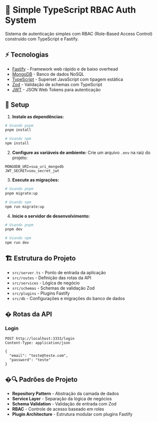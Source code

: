 # 🔐 Simple TypeScript RBAC Auth System

Sistema de autenticação simples com RBAC (Role-Based Access Control) construído com TypeScript e Fastify.

## ⚡ Tecnologias

- [Fastify](https://fastify.io/) - Framework web rápido e de baixo overhead
- [MongoDB](https://www.mongodb.com/) - Banco de dados NoSQL
- [TypeScript](https://www.typescriptlang.org/) - Superset JavaScript com tipagem estática
- [Zod](https://zod.dev/) - Validação de schemas com TypeScript
- [JWT](https://jwt.io/) - JSON Web Tokens para autenticação

## 🚀 Setup

1. **Instale as dependências:**

```bash
# Usando pnpm
pnpm install

# Usando npm
npm install
```

2. **Configure as variáveis de ambiente:**
   Crie um arquivo `.env` na raiz do projeto:

```env
MONGODB_URI=sua_uri_mongodb
JWT_SECRET=seu_secret_jwt
```

3. **Execute as migrações:**

```bash
# Usando pnpm
pnpm migrate:up

# Usando npm
npm run migrate:up
```

4. **Inicie o servidor de desenvolvimento:**

```bash
# Usando pnpm
pnpm dev

# Usando npm
npm run dev
```

## 🏗️ Estrutura do Projeto

- `src/server.ts` - Ponto de entrada da aplicação
- `src/routes` - Definição das rotas da API
- `src/services` - Lógica de negócio
- `src/schemas` - Schemas de validação Zod
- `src/plugins` - Plugins Fastify
- `src/db` - Configurações e migrações do banco de dados

## �️ Rotas da API

### Login

```http
POST http://localhost:3333/login
Content-Type: application/json

{
  "email": "teste@teste.com",
  "password": "teste"
}
```

## �🔍 Padrões de Projeto

- **Repository Pattern** - Abstração da camada de dados
- **Service Layer** - Separação da lógica de negócios
- **Schema Validation** - Validação de entrada com Zod
- **RBAC** - Controle de acesso baseado em roles
- **Plugin Architecture** - Estrutura modular com plugins Fastify
